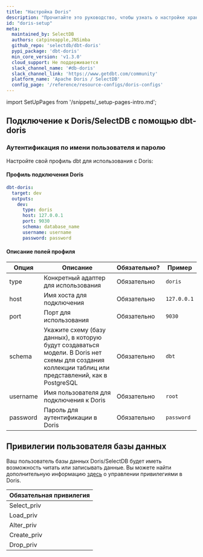 ```yaml
---
title: "Настройка Doris"
description: "Прочитайте это руководство, чтобы узнать о настройке хранилища Doris в dbt."
id: "doris-setup"
meta:
  maintained_by: SelectDB
  authors: catpineapple,JNSimba
  github_repo: 'selectdb/dbt-doris'
  pypi_package: 'dbt-doris'
  min_core_version: 'v1.3.0'
  cloud_support: Не поддерживается
  slack_channel_name: '#db-doris'
  slack_channel_link: 'https://www.getdbt.com/community'
  platform_name: 'Apache Doris / SelectDB'
  config_page: '/reference/resource-configs/doris-configs'
---
```


import SetUpPages from '/snippets/_setup-pages-intro.md';

<SetUpPages meta={frontMatter.meta} />


## Подключение к Doris/SelectDB с помощью **dbt-doris**

### Аутентификация по имени пользователя и паролю

Настройте свой профиль dbt для использования с Doris:

#### Профиль подключения Doris
<File name='profiles.yml'>

```yaml
dbt-doris:
  target: dev
  outputs:
    dev:
      type: doris
      host: 127.0.0.1
      port: 9030
      schema: database_name
      username: username
      password: password

```

</File>

#### Описание полей профиля

| Опция    | Описание                                                                                                                      | Обязательно? | Пример      |
|----------|-------------------------------------------------------------------------------------------------------------------------------|--------------|-------------|
| type     | Конкретный адаптер для использования                                                                                          | Обязательно   | `doris`     |
| host     | Имя хоста для подключения                                                                                                     | Обязательно   | `127.0.0.1` |
| port     | Порт для использования                                                                                                        | Обязательно   | `9030`      |
| schema   | Укажите схему (базу данных), в которую будут создаваться модели. В Doris нет схемы для создания коллекции таблиц или представлений, как в PostgreSQL | Обязательно   | `dbt`       |
| username | Имя пользователя для подключения к Doris                                                                                     | Обязательно   | `root`      |
| password | Пароль для аутентификации в Doris                                                                                            | Обязательно   | `password`  |

## Привилегии пользователя базы данных

Ваш пользователь базы данных Doris/SelectDB будет иметь возможность читать или записывать данные.
Вы можете найти дополнительную информацию [здесь](https://doris.apache.org/docs/admin-manual/privilege-ldap/user-privilege) о управлении привилегиями в Doris.

| Обязательная привилегия |
|-------------------------|
| Select_priv             |
| Load_priv               |
| Alter_priv              |
| Create_priv             |
| Drop_priv               |